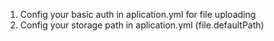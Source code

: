 1. Config your basic auth in aplication.yml for file uploading
2. Config your storage path in aplication.yml (file.defaultPath)